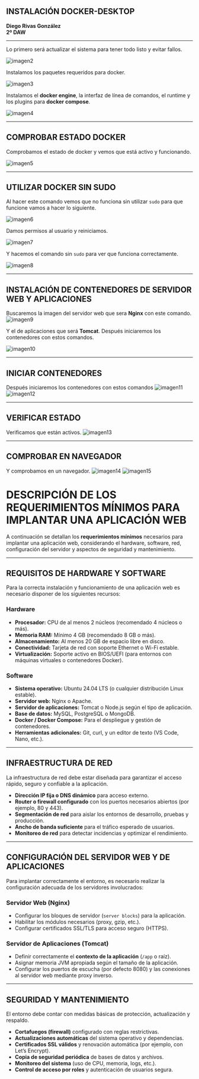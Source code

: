 ## INSTALACIÓN DOCKER-DESKTOP  
**Diego Rivas González**  
**2º DAW**

---
Lo primero será actualizar el sistema para tener todo listo y evitar fallos.

![imagen2](/imagenes2/imagen2.png)

Instalamos los paquetes requeridos para docker.

![imagen3](/imagenes2/imagen3.png)

Instalamos el **docker engine**, la interfaz de línea de comandos, el runtime y los plugins para **docker compose**.

![imagen4](/imagenes2/imagen4.png)

---
## COMPROBAR ESTADO DOCKER  

Comprobamos el estado de docker y vemos que está activo y funcionando.

![imagen5](/imagenes2/imagen5.png)

---
## UTILIZAR DOCKER SIN SUDO  
Al hacer este comando vemos que no funciona sin utilizar `sudo` para que funcione vamos a hacer lo siguiente.

![imagen6](/imagenes2/imagen6.png)

Damos permisos al usuario y reiniciamos.

![imagen7](/imagenes2/imagen7.png)

Y hacemos el comando sin `sudo` para ver que funciona correctamente.

![imagen8](/imagenes2/imagen8.png)

---
## INSTALACIÓN DE CONTENEDORES DE SERVIDOR WEB Y APLICACIONES  
Buscaremos la imagen del servidor web que sera **Nginx** con este comando.
![imagen9](/imagenes2/imagen9.png)

Y el de aplicaciones que será **Tomcat**.
Después iniciaremos los contenedores con estos comandos.

![imagen10](/imagenes2/imagen10.png)

---
## INICIAR CONTENEDORES  
Después iniciaremos los contenedores con estos comandos
![imagen11](/imagenes2/imagen11.png)
![imagen12](/imagenes2/imagen12.png)

---
## VERIFICAR ESTADO  
Verificamos que están activos.
![imagen13](/imagenes2/imagen13.png)

---
## COMPROBAR EN NAVEGADOR  

Y comprobamos en un navegador.
![imagen14](/imagenes2/imagen14.png)
![imagen15](/imagenes2/imagen15.png)

# DESCRIPCIÓN DE LOS REQUERIMIENTOS MÍNIMOS PARA IMPLANTAR UNA APLICACIÓN WEB

A continuación se detallan los **requerimientos mínimos** necesarios para implantar una aplicación web, considerando el hardware, software, red, configuración del servidor y aspectos de seguridad y mantenimiento.

---

## REQUISITOS DE HARDWARE Y SOFTWARE

Para la correcta instalación y funcionamiento de una aplicación web es necesario disponer de los siguientes recursos:

### Hardware
- **Procesador:** CPU de al menos 2 núcleos (recomendado 4 núcleos o más).  
- **Memoria RAM:** Mínimo 4 GB (recomendado 8 GB o más).  
- **Almacenamiento:** Al menos 20 GB de espacio libre en disco.  
- **Conectividad:** Tarjeta de red con soporte Ethernet o Wi-Fi estable.  
- **Virtualización:** Soporte activo en BIOS/UEFI (para entornos con máquinas virtuales o contenedores Docker).  

### Software
- **Sistema operativo:** Ubuntu 24.04 LTS (o cualquier distribución Linux estable).  
- **Servidor web:** Nginx o Apache.  
- **Servidor de aplicaciones:** Tomcat o Node.js según el tipo de aplicación.  
- **Base de datos:** MySQL, PostgreSQL o MongoDB.  
- **Docker / Docker Compose:** Para el despliegue y gestión de contenedores.  
- **Herramientas adicionales:** Git, curl, y un editor de texto (VS Code, Nano, etc.).  

---

## INFRAESTRUCTURA DE RED

La infraestructura de red debe estar diseñada para garantizar el acceso rápido, seguro y confiable a la aplicación.

- **Dirección IP fija o DNS dinámico** para acceso externo.  
- **Router o firewall configurado** con los puertos necesarios abiertos (por ejemplo, 80 y 443).  
- **Segmentación de red** para aislar los entornos de desarrollo, pruebas y producción.  
- **Ancho de banda suficiente** para el tráfico esperado de usuarios.  
- **Monitoreo de red** para detectar incidencias y optimizar el rendimiento.  

---

## CONFIGURACIÓN DEL SERVIDOR WEB Y DE APLICACIONES

Para implantar correctamente el entorno, es necesario realizar la configuración adecuada de los servidores involucrados:

### Servidor Web (Nginx)
- Configurar los bloques de servidor (`server blocks`) para la aplicación.  
- Habilitar los módulos necesarios (proxy, gzip, etc.).  
- Configurar certificados SSL/TLS para acceso seguro (HTTPS).  

### Servidor de Aplicaciones (Tomcat)
- Definir correctamente el **contexto de la aplicación** (`/app` o raíz).  
- Asignar memoria JVM apropiada según el tamaño de la aplicación.  
- Configurar los puertos de escucha (por defecto 8080) y las conexiones al servidor web mediante proxy inverso.  

---

## SEGURIDAD Y MANTENIMIENTO

El entorno debe contar con medidas básicas de protección, actualización y respaldo.

- **Cortafuegos (firewall)** configurado con reglas restrictivas.  
- **Actualizaciones automáticas** del sistema operativo y dependencias.  
- **Certificados SSL válidos** y renovación automática (por ejemplo, con Let’s Encrypt).  
- **Copia de seguridad periódica** de bases de datos y archivos.  
- **Monitoreo del sistema** (uso de CPU, memoria, logs, etc.).  
- **Control de acceso por roles** y autenticación de usuarios segura.  

